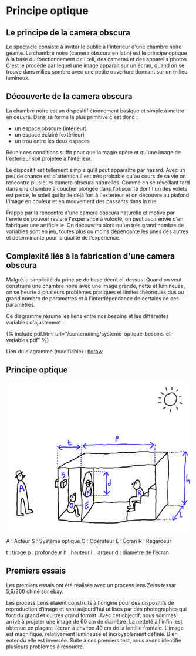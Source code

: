 # Principe optique

## Le principe de la camera obscura

Le spectacle consiste à inviter le public à l'interieur d'une chambre noire géante. La chambre noire (camera obscura en latin) est le principe optique à la base du fonctionnement de l'œil, des cameras et des appareils photos. C'est le procédé par lequel une image apparait sur un écran, quand on se trouve dans milieu sombre avec une petite ouverture donnant sur un milieu lumineux.

## Découverte de la camera obscura

La chambre noire est un dispositif étonnement basique et simple à mettre en oeuvre. Dans sa forme la plus primitive c'est donc :

- un espace obscure (intérieur)
- un espace éclairé (extérieur)
- un trou entre les deux espaces

Réunir ces conditions suffit pour que la magie opère et qu'une image de l'extérieur soit projetée à l'intérieur.

Le dispositif est tellement simple qu'il peut apparaître par hasard. Avec un peu de chance est d'attention il est très probable qu'au cours de sa vie on rencontre plusieurs camera obscura naturelles. Comme en se réveillant tard dans une chambre à coucher plongée dans l'obscurité dont l'un des volets est percé, le soleil qui brille déjà fort à l'exterieur et on découvre au plafond l'image en couleur et en mouvement des passants dans la rue.

Frappé par la rencontre d'une camera obscura naturelle et motivé par l'envie de pouvoir revivre l'expérience à volonté, on peut avoir envie d'en fabriquer une artificielle. On découvrira alors qu'un très grand nombre de variables sont en jeu, toutes plus ou moins dépendante les unes des autres et déterminante pour la qualité de l'expérience.

## Complexité liés à la fabrication d'une camera obscura

Malgré la simplicité du principe de base décrit ci-dessus. Quand on veut construire une chambre noire avec une image grande, nette et lumineuse, on se heurte à plusieurs problèmes pratiques et limites théoriques dus au grand nombre de paramètres et à l'interdépendance de certains de ces paramètres.

Ce diagramme résume les liens entre nos besoins et les différentes variables d'ajustement :

{% include pdf.html url="/contenu/img/systeme-optique-besoins-et-variables.pdf" %}

Lien du diagramme (modifiable) : [tldraw](https://www.tldraw.com/r/PTp9ABojWfnR5E5pJ1Lpf?viewport=-3313,-959,5296,2475&page=page:Pfaj0dIyyjuVpmR7na4eN)



## Principe optique

 ![plan d'ensemble](../plans/ensemble.png)

A : Acteur	S : Système optique	O : Opérateur		E : Écran	R : Regardeur

t : tirage	p : profondeur		h : hauteur		l : largeur	d : diamètre de l’écran

## Premiers essais

Les premiers essais ont été réalisés avec un process lens Zeiss tessar 5,6/360 chiné sur ebay.

Les process Lens étaient construits à l'origine pour des dispositifs de reproduction d’image et sont aujourd’hui utilisés par des photographes qui font du grand et du très grand format. Avec cet objectif, nous sommes arrivé à projeter une image de 60 cm de diamètre. La netteté à l'infini est obtenue en plaçant l'écran à environ 40 cm de la lentille frontale. L'image est magnifique, relativement lumineuse et incroyablement définie. Bien entendu elle est inversée. Suite à ces premiers test, nous avons identifié plusieurs problèmes à résoudre.

